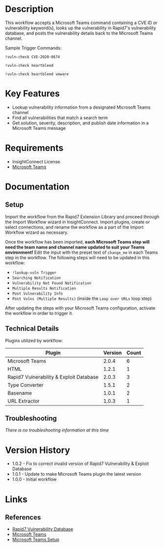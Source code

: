 # Description

This workflow accepts a Microsoft Teams command containing a CVE ID or vulnerability keyword(s), looks up the vulnerability in Rapid7's vulnerability database, and posts the vulnerability details back to the Microsoft Teams channel.

Sample Trigger Commands:

`!vuln-check CVE-2020-0674`

`!vuln-check heartbleed`

`!vuln-check heartbleed vmware`


# Key Features

* Lookup vulnerability information from a designated Microsoft Teams channel
* Find all vulnerabilities that match a search term
* Get solution, severity, description, and publish date information in a Microsoft Teams message

# Requirements

* InsightConnect License
* [Microsoft Teams](https://insightconnect.help.rapid7.com/docs/microsoft-teams)

# Documentation

## Setup

Import the workflow from the Rapid7 Extension Library and proceed through the Import Workflow wizard in InsightConnect. Import plugins, create or select connections, and rename the workflow as a part of the Import Workflow wizard as necessary.

Once the workflow has been imported, **each Microsoft Teams step will need the team name and channel name updated to suit your Teams environment!** Edit the input with the preset text of `change_me` in each Teams step in the workflow. The following steps will need to be updated in this workflow:
* `!lookup-vuln Trigger`
* `Searching Notification`
* `Vulnerability Not Found Notification`
* `Multiple Results Notification`
* `Post Vulnerability Info`
* `Post Vulns (Multiple Results)` (inside the `Loop over URLs` loop step)

After updating the steps with your Microsoft Teams configuration, activate the workflow in order to trigger it.

## Technical Details

Plugins utilized by workflow:

|Plugin|Version|Count|
|----|----|--------|
|Microsoft Teams|2.0.4|6|
|HTML|1.2.1|1|
|Rapid7 Vulnerability & Exploit Database|2.0.3|3|
|Type Converter|1.5.1|2|
|Basename|1.0.1|2|
|URL Extractor|1.0.3|1|

## Troubleshooting

_There is no troubleshooting information at this time_

# Version History

* 1.0.2 - Fix to correct invalid version of Rapid7 Vulnerability & Exploit Database
* 1.0.1 - Update to make Microsoft Teams plugin the latest version
* 1.0.0 - Initial workflow

# Links

## References

* [Rapid7 Vulnerability Database](https://www.rapid7.com/db)
* [Microsoft Teams](https://teams.microsoft.com)
* [Microsoft Teams Setup](https://insightconnect.help.rapid7.com/docs/microsoft-teams)
